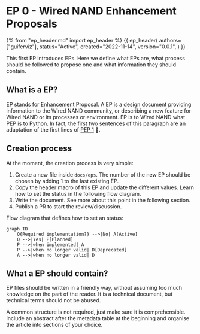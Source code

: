 # EP 0 - Wired NAND Enhancement Proposals


{% from "ep_header.md" import ep_header %}
{{
    ep_header(
        authors=["guiferviz"],
        status="Active",
        created="2022-11-14",
        version="0.0.1",
    )
}}


This first EP introduces EPs. Here we define what EPs are, what process
should be followed to propose one and what information they should contain.


## What is a EP?

EP stands for Enhancement Proposal. A EP is a design document providing
information to the Wired NAND community, or describing a
new feature for Wired NAND or its processes or
environment. EP is to Wired NAND what PEP is to Python. In
fact, the first two sentences of this paragraph are an adaptation of the first
lines of [PEP 1](https://peps.python.org/pep-0001/) :slightly_smiling_face:.


## Creation process

At the moment, the creation process is very simple:

1. Create a new file inside `docs/eps`. The number of the new EP should be
chosen by adding 1 to the last existing EP.
2. Copy the header macro of this EP and update the different values. Learn how
to set the status in the following flow diagram.
3. Write the document. See more about this point in the following section.
4. Publish a PR to start the review/discussion.

Flow diagram that defines how to set an status:

```mermaid
graph TD
    Q{Required implementation?} -->|No| A[Active]
    Q -->|Yes| P[Planned]
    P -->|when implemented| A
    P -->|when no longer valid| D[Deprecated]
    A -->|when no longer valid| D
```


## What a EP should contain?

EP files should be written in a friendly way, without assuming too much
knowledge on the part of the reader. It is a technical document, but technical
terms should not be abused.

A common structure is not required, just make sure it is comprehensible.
Include an abstract after the metadata table at the beginning and organise the
article into sections of your choice.
